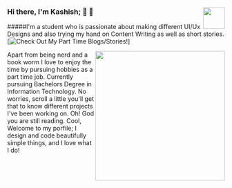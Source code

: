 ### Hi there, I'm Kashish;  👋 <img align="right" src="https://media.giphy.com/media/LmNwrBhejkK9EFP504/giphy.gif" width="50" height="50" />🚀
  
#####I'm a student who is passionate about making different UI/Ux Designs and also trying my hand on Content Writing as well as short stories.
[![Check Out My Part Time Blogs/Stories!](https://twentiesunscripted020.wordpress.com/)]
<p align="center">
  <img align="right" src="https://media.giphy.com/media/l1NyE3cBBI3KS0r5Td/giphy.gif" width="300" height="300" />
</p>
Apart from being nerd and a book worm I love to enjoy the time by pursuing hobbies as a part time job. Currently pursuing Bachelors Degree in Information Technology.
No worries, scroll a little you'll get that to know different projects I've been working on.
Oh! God you are still reading. Cool, Welcome to my porfile; I design and code beautifully simple things, and I love what I do!

<!--
**kashish020/kashish020** is a ✨ _special_ ✨ repository because its `README.md` (this file) appears on your GitHub profile.
-->
